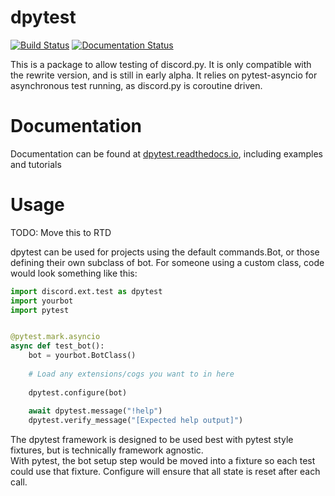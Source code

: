 # dpytest

[![Build Status](https://travis-ci.com/CraftSpider/dpytest.svg?branch=master)](https://travis-ci.com/CraftSpider/dpytest)
[![Documentation Status](https://readthedocs.org/projects/dpytest/badge/?version=latest)](https://dpytest.readthedocs.io/en/latest/?badge=latest)


This is a package to allow testing of discord.py.
It is only compatible with the rewrite version, and is still in early alpha.
It relies on pytest-asyncio for asynchronous test running, as discord.py is coroutine driven.

# Documentation

Documentation can be found at [dpytest.readthedocs.io](https://dpytest.readthedocs.io/en/latest/), including examples and tutorials

# Usage

TODO: Move this to RTD

dpytest can be used for projects using the default commands.Bot, or those defining their own subclass of bot.
For someone using a custom class, code would look something like this:
```python
import discord.ext.test as dpytest
import yourbot
import pytest


@pytest.mark.asyncio
async def test_bot():
    bot = yourbot.BotClass()
    
    # Load any extensions/cogs you want to in here
    
    dpytest.configure(bot)
    
    await dpytest.message("!help")
    dpytest.verify_message("[Expected help output]")
```

The dpytest framework is designed to be used best with pytest style fixtures, but is technically framework agnostic.  
With pytest, the bot setup step would be moved into a fixture so each test could use that fixture. Configure will ensure
that all state is reset after each call.

